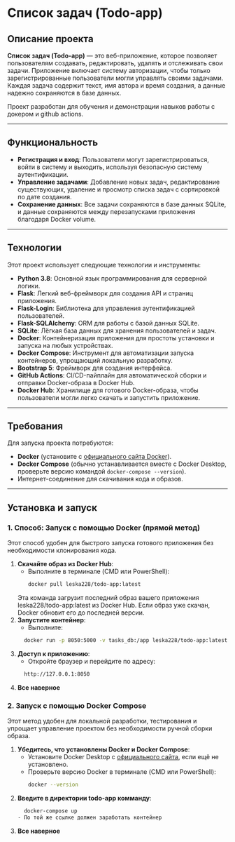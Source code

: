 # Список задач (Todo-app)

## Описание проекта

**Список задач (Todo-app)** — это веб-приложение, которое позволяет пользователям создавать, редактировать, удалять и отслеживать свои задачи. Приложение включает систему авторизации, чтобы только зарегистрированные пользователи могли управлять своими задачами. Каждая задача содержит текст, имя автора и время создания, а данные надежно сохраняются в базе данных.

Проект разработан для обучения и демонстрации навыков работы с докером и github actions.

---

## Функциональность

- **Регистрация и вход**: Пользователи могут зарегистрироваться, войти в систему и выходить, используя безопасную систему аутентификации.
- **Управление задачами**: Добавление новых задач, редактирование существующих, удаление и просмотр списка задач с сортировкой по дате создания.
- **Сохранение данных**: Все задачи сохраняются в базе данных SQLite, и данные сохраняются между перезапусками приложения благодаря Docker volume.

---

## Технологии

Этот проект использует следующие технологии и инструменты:

- **Python 3.8**: Основной язык программирования для серверной логики.
- **Flask**: Легкий веб-фреймворк для создания API и страниц приложения.
- **Flask-Login**: Библиотека для управления аутентификацией пользователей.
- **Flask-SQLAlchemy**: ORM для работы с базой данных SQLite.
- **SQLite**: Лёгкая база данных для хранения пользователей и задач.
- **Docker**: Контейнеризация приложения для простоты установки и запуска на любых устройствах.
- **Docker Compose**: Инструмент для автоматизации запуска контейнеров, упрощающий локальную разработку.
- **Bootstrap 5**: Фреймворк для создания интерфейса.
- **GitHub Actions**: CI/CD-пайплайн для автоматической сборки и отправки Docker-образа в Docker Hub.
- **Docker Hub**: Хранилище для готового Docker-образа, чтобы пользователи могли легко скачать и запустить приложение.

---

## Требования

Для запуска проекта потребуются:

- **Docker** (установите с [официального сайта Docker](https://www.docker.com/products/docker-desktop/)).
- **Docker Compose** (обычно устанавливается вместе с Docker Desktop, проверьте версию командой `docker-compose --version`).
- Интернет-соединение для скачивания кода и образов.

---

## Установка и запуск

### 1. Способ: Запуск с помощью Docker (прямой метод)

Этот способ удобен для быстрого запуска готового приложения без необходимости клонирования кода.

1. **Скачайте образ из Docker Hub**:
   - Выполните в терминале (CMD или PowerShell):
     ```bash
     docker pull leska228/todo-app:latest
   Эта команда загрузит последний образ вашего приложения leska228/todo-app:latest из Docker Hub. Если образ уже скачан, Docker обновит его до последней версии.
2. **Запустите контейнер**:
   - Выполните:
   ```bash
     docker run -p 8050:5000 -v tasks_db:/app leska228/todo-app:latest
3. **Доступ к приложению**:
   - Откройте браузер и перейдите по адресу:
   ```bash
     http://127.0.0.1:8050
4. **Все наверное**
     
### 2. Запуск с помощью Docker Compose

Этот метод удобен для локальной разработки, тестирования и упрощает управление проектом без необходимости ручной сборки образа.

1. **Убедитесь, что установлены Docker и Docker Compose**:
   - Установите Docker Desktop с [официального сайта](https://www.docker.com/products/docker-desktop/), если ещё не установлено.
   - Проверьте версию Docker в терминале (CMD или PowerShell):
     ```bash
     docker --version
2. **Введите в директории todo-app комманду**:
   ```bash
     docker-compose up
   - По той же ссылке должен заработать контейнер
3. **Все наверное**
      
     